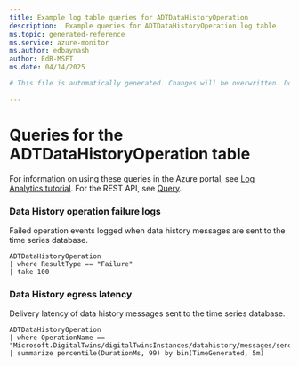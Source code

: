 ```yaml
---
title: Example log table queries for ADTDataHistoryOperation
description:  Example queries for ADTDataHistoryOperation log table
ms.topic: generated-reference
ms.service: azure-monitor
ms.author: edbaynash
author: EdB-MSFT
ms.date: 04/14/2025

# This file is automatically generated. Changes will be overwritten. Do not change this file directly. 

---
```


# Queries for the ADTDataHistoryOperation table

For information on using these queries in the Azure portal, see [Log Analytics tutorial](/azure/azure-monitor/logs/log-analytics-tutorial). For the REST API, see [Query](/rest/api/loganalytics/query).


### Data History operation failure logs  


Failed operation events logged when data history messages are sent to the time series database.  

```query
ADTDataHistoryOperation
| where ResultType == "Failure"
| take 100

```



### Data History egress latency  


Delivery latency of data history messages sent to the time series database.  

```query
ADTDataHistoryOperation
| where OperationName == "Microsoft.DigitalTwins/digitalTwinsInstances/datahistory/messages/send/action"
| summarize percentile(DurationMs, 99) by bin(TimeGenerated, 5m)

```

